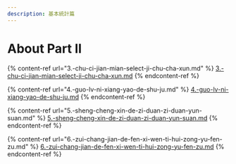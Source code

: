 ```yaml
---
description: 基本統計篇
---
```


# About Part II



{% content-ref url="3.-chu-ci-jian-mian-select-ji-chu-cha-xun.md" %}
[3.-chu-ci-jian-mian-select-ji-chu-cha-xun.md](3.-chu-ci-jian-mian-select-ji-chu-cha-xun.md)
{% endcontent-ref %}

{% content-ref url="4.-guo-lv-ni-xiang-yao-de-shu-ju.md" %}
[4.-guo-lv-ni-xiang-yao-de-shu-ju.md](4.-guo-lv-ni-xiang-yao-de-shu-ju.md)
{% endcontent-ref %}

{% content-ref url="5.-sheng-cheng-xin-de-zi-duan-zi-duan-yun-suan.md" %}
[5.-sheng-cheng-xin-de-zi-duan-zi-duan-yun-suan.md](5.-sheng-cheng-xin-de-zi-duan-zi-duan-yun-suan.md)
{% endcontent-ref %}

{% content-ref url="6.-zui-chang-jian-de-fen-xi-wen-ti-hui-zong-yu-fen-zu.md" %}
[6.-zui-chang-jian-de-fen-xi-wen-ti-hui-zong-yu-fen-zu.md](6.-zui-chang-jian-de-fen-xi-wen-ti-hui-zong-yu-fen-zu.md)
{% endcontent-ref %}
